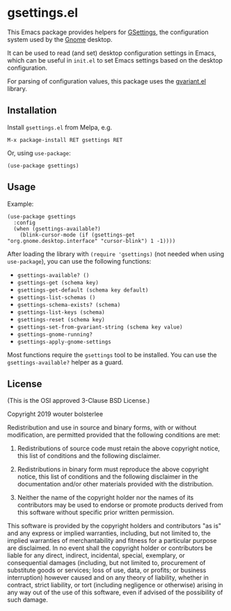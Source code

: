gsettings.el
============

This Emacs package provides helpers for
[GSettings](https://developer.gnome.org/gio/stable/GSettings.html),
the configuration system used by the [Gnome](https://www.gnome.org/)
desktop.

It can be used to read (and set) desktop configuration settings in
Emacs, which can be useful in `init.el` to set Emacs settings based on
the desktop configuration.

For parsing of configuration values, this package uses the
[gvariant.el](https://github.com/wbolster/emacs-gvariant) library.

Installation
------------

Install `gsettings.el` from Melpa, e.g.

```
M-x package-install RET gsettings RET
```

Or, using `use-package`:

```elisp
(use-package gsettings)
```

Usage
-----

Example:

``` elisp
(use-package gsettings
  :config
  (when (gsettings-available?)
    (blink-cursor-mode (if (gsettings-get "org.gnome.desktop.interface" "cursor-blink") 1 -1))))
```

After loading the library with `(require 'gsettings)` (not needed when
using `use-package`), you can use the following functions:

- `gsettings-available? ()`
- `gsettings-get (schema key)`
- `gsettings-get-default (schema key default)`
- `gsettings-list-schemas ()`
- `gsettings-schema-exists? (schema)`
- `gsettings-list-keys (schema)`
- `gsettings-reset (schema key)`
- `gsettings-set-from-gvariant-string (schema key value)`
- `gsettings-gnome-running?`
- `gsettings-apply-gnome-settings`

Most functions require the `gsettings` tool to be installed. You can
use the `gsettings-available?` helper as a guard.

License
-------

(This is the OSI approved 3-Clause BSD License.)

Copyright 2019 wouter bolsterlee

Redistribution and use in source and binary forms, with or without
modification, are permitted provided that the following conditions are
met:

1. Redistributions of source code must retain the above copyright
   notice, this list of conditions and the following disclaimer.

2. Redistributions in binary form must reproduce the above copyright
   notice, this list of conditions and the following disclaimer in the
   documentation and/or other materials provided with the
   distribution.

3. Neither the name of the copyright holder nor the names of its
   contributors may be used to endorse or promote products derived
   from this software without specific prior written permission.

This software is provided by the copyright holders and contributors
"as is" and any express or implied warranties, including, but not
limited to, the implied warranties of merchantability and fitness for
a particular purpose are disclaimed. In no event shall the copyright
holder or contributors be liable for any direct, indirect, incidental,
special, exemplary, or consequential damages (including, but not
limited to, procurement of substitute goods or services; loss of use,
data, or profits; or business interruption) however caused and on any
theory of liability, whether in contract, strict liability, or tort
(including negligence or otherwise) arising in any way out of the use
of this software, even if advised of the possibility of such damage.
